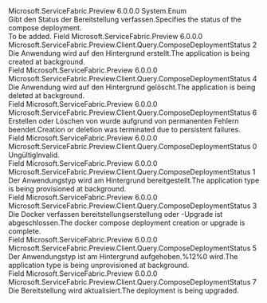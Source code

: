 <Type Name="ComposeDeploymentStatus" FullName="Microsoft.ServiceFabric.Preview.Client.Query.ComposeDeploymentStatus">
  <TypeSignature Language="C#" Value="public enum ComposeDeploymentStatus" />
  <TypeSignature Language="ILAsm" Value=".class public auto ansi sealed ComposeDeploymentStatus extends System.Enum" />
  <TypeSignature Language="DocId" Value="T:Microsoft.ServiceFabric.Preview.Client.Query.ComposeDeploymentStatus" />
  <TypeSignature Language="VB.NET" Value="Public Enum ComposeDeploymentStatus" />
  <TypeSignature Language="F#" Value="type ComposeDeploymentStatus = " />
  <AssemblyInfo>
    <AssemblyName>Microsoft.ServiceFabric.Preview</AssemblyName>
    <AssemblyVersion>6.0.0.0</AssemblyVersion>
  </AssemblyInfo>
  <Base>
    <BaseTypeName>System.Enum</BaseTypeName>
  </Base>
  <Docs>
    <summary>
            <span data-ttu-id="cce45-101">Gibt den Status der Bereitstellung verfassen.</span><span class="sxs-lookup"><span data-stu-id="cce45-101">Specifies the status of the compose deployment.</span></span>
            </summary>
    <remarks>To be added.</remarks>
  </Docs>
  <Members>
    <Member MemberName="Creating">
      <MemberSignature Language="C#" Value="Creating" />
      <MemberSignature Language="ILAsm" Value=".field public static literal valuetype Microsoft.ServiceFabric.Preview.Client.Query.ComposeDeploymentStatus Creating = int32(2)" />
      <MemberSignature Language="DocId" Value="F:Microsoft.ServiceFabric.Preview.Client.Query.ComposeDeploymentStatus.Creating" />
      <MemberSignature Language="VB.NET" Value="Creating" />
      <MemberSignature Language="F#" Value="Creating = 2" Usage="Microsoft.ServiceFabric.Preview.Client.Query.ComposeDeploymentStatus.Creating" />
      <MemberType>Field</MemberType>
      <AssemblyInfo>
        <AssemblyName>Microsoft.ServiceFabric.Preview</AssemblyName>
        <AssemblyVersion>6.0.0.0</AssemblyVersion>
      </AssemblyInfo>
      <ReturnValue>
        <ReturnType>Microsoft.ServiceFabric.Preview.Client.Query.ComposeDeploymentStatus</ReturnType>
      </ReturnValue>
      <MemberValue>2</MemberValue>
      <Docs>
        <summary>
            <span data-ttu-id="cce45-102">Die Anwendung wird auf den Hintergrund erstellt.</span><span class="sxs-lookup"><span data-stu-id="cce45-102">The application is being created at background.</span></span>
            </summary>
      </Docs>
    </Member>
    <Member MemberName="Deleting">
      <MemberSignature Language="C#" Value="Deleting" />
      <MemberSignature Language="ILAsm" Value=".field public static literal valuetype Microsoft.ServiceFabric.Preview.Client.Query.ComposeDeploymentStatus Deleting = int32(4)" />
      <MemberSignature Language="DocId" Value="F:Microsoft.ServiceFabric.Preview.Client.Query.ComposeDeploymentStatus.Deleting" />
      <MemberSignature Language="VB.NET" Value="Deleting" />
      <MemberSignature Language="F#" Value="Deleting = 4" Usage="Microsoft.ServiceFabric.Preview.Client.Query.ComposeDeploymentStatus.Deleting" />
      <MemberType>Field</MemberType>
      <AssemblyInfo>
        <AssemblyName>Microsoft.ServiceFabric.Preview</AssemblyName>
        <AssemblyVersion>6.0.0.0</AssemblyVersion>
      </AssemblyInfo>
      <ReturnValue>
        <ReturnType>Microsoft.ServiceFabric.Preview.Client.Query.ComposeDeploymentStatus</ReturnType>
      </ReturnValue>
      <MemberValue>4</MemberValue>
      <Docs>
        <summary>
            <span data-ttu-id="cce45-103">Die Anwendung wird auf den Hintergrund gelöscht.</span><span class="sxs-lookup"><span data-stu-id="cce45-103">The application is being deleted at background.</span></span>
            </summary>
      </Docs>
    </Member>
    <Member MemberName="Failed">
      <MemberSignature Language="C#" Value="Failed" />
      <MemberSignature Language="ILAsm" Value=".field public static literal valuetype Microsoft.ServiceFabric.Preview.Client.Query.ComposeDeploymentStatus Failed = int32(6)" />
      <MemberSignature Language="DocId" Value="F:Microsoft.ServiceFabric.Preview.Client.Query.ComposeDeploymentStatus.Failed" />
      <MemberSignature Language="VB.NET" Value="Failed" />
      <MemberSignature Language="F#" Value="Failed = 6" Usage="Microsoft.ServiceFabric.Preview.Client.Query.ComposeDeploymentStatus.Failed" />
      <MemberType>Field</MemberType>
      <AssemblyInfo>
        <AssemblyName>Microsoft.ServiceFabric.Preview</AssemblyName>
        <AssemblyVersion>6.0.0.0</AssemblyVersion>
      </AssemblyInfo>
      <ReturnValue>
        <ReturnType>Microsoft.ServiceFabric.Preview.Client.Query.ComposeDeploymentStatus</ReturnType>
      </ReturnValue>
      <MemberValue>6</MemberValue>
      <Docs>
        <summary>
            <span data-ttu-id="cce45-104">Erstellen oder Löschen von wurde aufgrund von permanenten Fehlern beendet.</span><span class="sxs-lookup"><span data-stu-id="cce45-104">Creation or deletion was terminated due to persistent failures.</span></span>
            </summary>
      </Docs>
    </Member>
    <Member MemberName="Invalid">
      <MemberSignature Language="C#" Value="Invalid" />
      <MemberSignature Language="ILAsm" Value=".field public static literal valuetype Microsoft.ServiceFabric.Preview.Client.Query.ComposeDeploymentStatus Invalid = int32(0)" />
      <MemberSignature Language="DocId" Value="F:Microsoft.ServiceFabric.Preview.Client.Query.ComposeDeploymentStatus.Invalid" />
      <MemberSignature Language="VB.NET" Value="Invalid" />
      <MemberSignature Language="F#" Value="Invalid = 0" Usage="Microsoft.ServiceFabric.Preview.Client.Query.ComposeDeploymentStatus.Invalid" />
      <MemberType>Field</MemberType>
      <AssemblyInfo>
        <AssemblyName>Microsoft.ServiceFabric.Preview</AssemblyName>
        <AssemblyVersion>6.0.0.0</AssemblyVersion>
      </AssemblyInfo>
      <ReturnValue>
        <ReturnType>Microsoft.ServiceFabric.Preview.Client.Query.ComposeDeploymentStatus</ReturnType>
      </ReturnValue>
      <MemberValue>0</MemberValue>
      <Docs>
        <summary>
            <span data-ttu-id="cce45-105">Ungültig</span><span class="sxs-lookup"><span data-stu-id="cce45-105">Invalid.</span></span>
            </summary>
      </Docs>
    </Member>
    <Member MemberName="Provisioning">
      <MemberSignature Language="C#" Value="Provisioning" />
      <MemberSignature Language="ILAsm" Value=".field public static literal valuetype Microsoft.ServiceFabric.Preview.Client.Query.ComposeDeploymentStatus Provisioning = int32(1)" />
      <MemberSignature Language="DocId" Value="F:Microsoft.ServiceFabric.Preview.Client.Query.ComposeDeploymentStatus.Provisioning" />
      <MemberSignature Language="VB.NET" Value="Provisioning" />
      <MemberSignature Language="F#" Value="Provisioning = 1" Usage="Microsoft.ServiceFabric.Preview.Client.Query.ComposeDeploymentStatus.Provisioning" />
      <MemberType>Field</MemberType>
      <AssemblyInfo>
        <AssemblyName>Microsoft.ServiceFabric.Preview</AssemblyName>
        <AssemblyVersion>6.0.0.0</AssemblyVersion>
      </AssemblyInfo>
      <ReturnValue>
        <ReturnType>Microsoft.ServiceFabric.Preview.Client.Query.ComposeDeploymentStatus</ReturnType>
      </ReturnValue>
      <MemberValue>1</MemberValue>
      <Docs>
        <summary>
            <span data-ttu-id="cce45-106">Der Anwendungstyp wird am Hintergrund bereitgestellt.</span><span class="sxs-lookup"><span data-stu-id="cce45-106">The application type is being provisioned at background.</span></span>
            </summary>
      </Docs>
    </Member>
    <Member MemberName="Ready">
      <MemberSignature Language="C#" Value="Ready" />
      <MemberSignature Language="ILAsm" Value=".field public static literal valuetype Microsoft.ServiceFabric.Preview.Client.Query.ComposeDeploymentStatus Ready = int32(3)" />
      <MemberSignature Language="DocId" Value="F:Microsoft.ServiceFabric.Preview.Client.Query.ComposeDeploymentStatus.Ready" />
      <MemberSignature Language="VB.NET" Value="Ready" />
      <MemberSignature Language="F#" Value="Ready = 3" Usage="Microsoft.ServiceFabric.Preview.Client.Query.ComposeDeploymentStatus.Ready" />
      <MemberType>Field</MemberType>
      <AssemblyInfo>
        <AssemblyName>Microsoft.ServiceFabric.Preview</AssemblyName>
        <AssemblyVersion>6.0.0.0</AssemblyVersion>
      </AssemblyInfo>
      <ReturnValue>
        <ReturnType>Microsoft.ServiceFabric.Preview.Client.Query.ComposeDeploymentStatus</ReturnType>
      </ReturnValue>
      <MemberValue>3</MemberValue>
      <Docs>
        <summary>
            <span data-ttu-id="cce45-107">Die Docker verfassen bereitstellungserstellung oder -Upgrade ist abgeschlossen.</span><span class="sxs-lookup"><span data-stu-id="cce45-107">The docker compose deployment creation or upgrade is complete.</span></span>
            </summary>
      </Docs>
    </Member>
    <Member MemberName="Unprovisioning">
      <MemberSignature Language="C#" Value="Unprovisioning" />
      <MemberSignature Language="ILAsm" Value=".field public static literal valuetype Microsoft.ServiceFabric.Preview.Client.Query.ComposeDeploymentStatus Unprovisioning = int32(5)" />
      <MemberSignature Language="DocId" Value="F:Microsoft.ServiceFabric.Preview.Client.Query.ComposeDeploymentStatus.Unprovisioning" />
      <MemberSignature Language="VB.NET" Value="Unprovisioning" />
      <MemberSignature Language="F#" Value="Unprovisioning = 5" Usage="Microsoft.ServiceFabric.Preview.Client.Query.ComposeDeploymentStatus.Unprovisioning" />
      <MemberType>Field</MemberType>
      <AssemblyInfo>
        <AssemblyName>Microsoft.ServiceFabric.Preview</AssemblyName>
        <AssemblyVersion>6.0.0.0</AssemblyVersion>
      </AssemblyInfo>
      <ReturnValue>
        <ReturnType>Microsoft.ServiceFabric.Preview.Client.Query.ComposeDeploymentStatus</ReturnType>
      </ReturnValue>
      <MemberValue>5</MemberValue>
      <Docs>
        <summary>
            <span data-ttu-id="cce45-108">Der Anwendungstyp ist am Hintergrund aufgehoben.%12%0 wird.</span><span class="sxs-lookup"><span data-stu-id="cce45-108">The application type is being unprovisioned at background.</span></span>
            </summary>
      </Docs>
    </Member>
    <Member MemberName="Upgrading">
      <MemberSignature Language="C#" Value="Upgrading" />
      <MemberSignature Language="ILAsm" Value=".field public static literal valuetype Microsoft.ServiceFabric.Preview.Client.Query.ComposeDeploymentStatus Upgrading = int32(7)" />
      <MemberSignature Language="DocId" Value="F:Microsoft.ServiceFabric.Preview.Client.Query.ComposeDeploymentStatus.Upgrading" />
      <MemberSignature Language="VB.NET" Value="Upgrading" />
      <MemberSignature Language="F#" Value="Upgrading = 7" Usage="Microsoft.ServiceFabric.Preview.Client.Query.ComposeDeploymentStatus.Upgrading" />
      <MemberType>Field</MemberType>
      <AssemblyInfo>
        <AssemblyName>Microsoft.ServiceFabric.Preview</AssemblyName>
        <AssemblyVersion>6.0.0.0</AssemblyVersion>
      </AssemblyInfo>
      <ReturnValue>
        <ReturnType>Microsoft.ServiceFabric.Preview.Client.Query.ComposeDeploymentStatus</ReturnType>
      </ReturnValue>
      <MemberValue>7</MemberValue>
      <Docs>
        <summary>
            <span data-ttu-id="cce45-109">Die Bereitstellung wird aktualisiert.</span><span class="sxs-lookup"><span data-stu-id="cce45-109">The deployment is being upgraded.</span></span>
            </summary>
      </Docs>
    </Member>
  </Members>
</Type>
